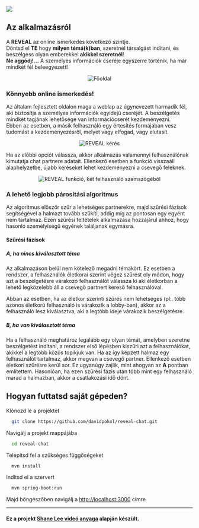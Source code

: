 
![](https://i.imgur.com/hn3aTxh.png)

## Az alkalmazásról

A **REVEAL** az online ismerkedés következő szintje. <br> Döntsd el **TE** hogy **milyen témá(k)ban**, szeretnél társalgást indítani, és beszélgess olyan emberekkel **akikkel szeretnél**! <br>
**Ne aggódj!...** A személyes információk cseréje egyszerre történik, ha már mindkét fél beleegyezett!

<p align="center">
  <img title="Főoldal" src="https://i.imgur.com/i0TIPOy.png"/>
</p>

### Könnyebb online ismerkedés!

Az általam fejlesztett oldalon maga a weblap az úgynevezett harmadik fél, aki 
biztosítja a személyes információk egyidejű cseréjét. A beszélgetés mindkét tagjának 
lehetősége van információcserét kezdeményezni. </br>
Ebben az esetben, a másik felhasználó egy értesítés 
formájában vesz tudomást a kezdeményezésről, melyet vagy elfogad, vagy elutasít.

<p align="center">
  <img title="REVEAL kérés" src="https://i.imgur.com/4i540VQ.png"/>
</p>

Ha az előbbi opciót válassza, akkor alkalmazás valamennyi felhasználónak kimutatja chat partnere adatait. Ellenkező esetben a funkció visszaáll alaphelyzetbe, újabb kéréseket lehet kezdeményezni a csevegő feleknek.

<p align="center">
  <img title="REVEAL funkció, két felhasználó szemszögéből" src="https://i.imgur.com/No3oDUc.png"/>
</p>

### A lehető legjobb párosítási algoritmus

Az algoritmus először szűr a lehetséges partnerekre, majd szűrési fázisok segítségével a halmazt tovább szűkíti, addig míg az pontosan egy egyént nem tartalmaz.
Ezen szűrési feltételek alkalmazása hozzájárul ahhoz, hogy hasonló személyiségű egyének találjanak egymásra.

#### Szűrési fázisok

##### A, ha nincs kiválasztott téma

Az alkalmazáson belül nem kötelező megadni témakört. Ez esetben a rendszer, a felhasználók életkorai szerint végez szűrést oly módon, hogy azt a beszélgetésre várakozó felhasználót válassza ki aki életkorban a lehető legközelebb áll a csevegő partnert kereső felhasználóval.

Abban az esetben, ha az életkor szerinti szűrés nem lehetséges (pl:. több azonos életkorú felhasználó is várakozik a lobby-ban), akkor az a felhasználó lesz kiválasztva, aki a legtöbb ideje várakozik beszélgetésre.

##### B, ha van kiválasztott téma

Ha a felhasználó meghatároz legalább egy olyan témát, amelyben szeretne beszélgetést indítani, a rendszer első lépésben kiszűri azt a felhasználókat, akikkel a legtöbb közös topikjuk van.
Ha az így képzett halmaz egy felhasználót tartalmaz, akkor megvan a csevegő partner.
Ellenkező esetben életkori szűrésre kerül sor. Ez ugyanúgy zajlik, mint ahogyan az **A** pontban említettem. Hasonlóan, ha ezen szűrési fázis után több mint egy felhasználó marad a halmazban, akkor a csatlakozási idő dönt.

## Hogyan futtatsd saját gépeden?

Klónozd le a projektet

```bash
  git clone https://github.com/davidpokol/reveal-chat.git
```

Navigálj a projekt mappájába

```bash
  cd reveal-chat
```

Telepítsd fel a szükséges függőségeket

```bash
  mvn install
```

Indítsd el a szervert

```bash
  mvn spring-boot:run
```

Majd böngészőben navigálj a [http://localhost:3000](http://localhost:3000/) címre

- - -
#### Ez a projekt [Shane Lee videó anyaga](https://youtu.be/U4lqTmFmbAM?si=8eBZAC2xwDzIHL4c) alapján készült.
